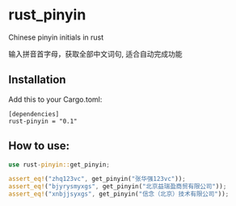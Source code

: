 # rust_pinyin
Chinese pinyin initials in rust

输入拼音首字母，获取全部中文词句, 适合自动完成功能

## Installation

Add this to your Cargo.toml:

```
[dependencies]
rust-pinyin = "0.1"
```
## How to use:

```rust
use rust-pinyin::get_pinyin;

assert_eq!("zhq123vc", get_pinyin("张华强123vc"));
assert_eq!("bjyrysmyxgs", get_pinyin("北京益瑞盈商贸有限公司"));
assert_eq!("xnbjjsyxgs", get_pinyin("信念（北京）技术有限公司"));

```

